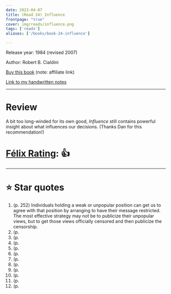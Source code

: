 ```yaml
---
date: 2023-04-07
title: (Read 24) Influence
frontpage: "true"
cover: img/reads/influence.png
tags: ['reads']
aliases: ['/books/book-24-influence']

---
```


Release year: 1984 (revised 2007)

Author: Robert B. Cialdini

[Buy this book](https://amzn.to/48QLW33) (note: affiliate link)

[Link to my handwritten notes](https://drive.google.com/file/d/1Uuhj-4AHrXuia78NO1wJ8qDIgfNp-TdJ/view?usp=drive_link)

---

# Review

A bit too long-winded for its own good, *Influence* still contains powerful insight about what influences our decisions. (Thanks Dan for this recommendation!)

# [Félix Rating](/posts/2023/10/my-book-ratings-explained/): 👍

---

# :star: Star quotes

1. (p. 252) Individuals holding a weak or unpopular position can get us
   to agree with that position by arranging to have their message
   restricted. The most effective strategy may not be to publicize their
   unpopular views, but to get those views officially censored and then
   publicize the censorship.
1. (p. 
1. (p. 
1. (p. 
1. (p. 
1. (p. 
1. (p. 
1. (p. 
1. (p. 
1. (p. 
1. (p. 
1. (p. 
